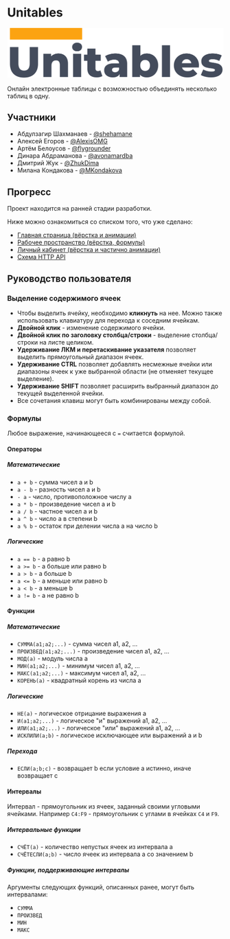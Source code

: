 # Unitables
![Unitables](src/client/img/logo_readme.png)

Онлайн электронные таблицы с возможностью объединять несколько таблиц в одну.

## Участники
- Абдулзагир Шахманаев - [@shehamane](https://github.com/shehamane)
- Алексей Егоров - [@AlexisOMG](https://github.com/AlexisOMG)
- Артём Белоусов - [@flygrounder](https://github.com/flygrounder)
- Динара Абдраманова - [@avonamardba](https://github.com/avonamardba)
- Дмитрий Жук - [@ZhukDima](https://github.com/ZhukDima)
- Милана Кондакова - [@MKondakova](https://github.com/MKondakova)

## Прогресс
Проект находится на ранней стадии разработки.

Ниже можно ознакомиться со списком того, что уже сделано:  
- [Главная страница (вёрстка и анимации)](https://unitables.flygrounder.ru)
- [Рабочее пространство (вёрстка, формулы)](https://unitables.flygrounder.ru/workspace.html)
- [Личный кабинет (вёрстка и частично анимации)](https://unitables.flygrounder.ru/personal%20account.html)
- [Схема HTTP API](https://app.swaggerhub.com/apis-docs/flygr0under/unitables-api/0.1.0)

## Руководство пользователя
### Выделение содержимого ячеек
- Чтобы выделить ячейку, необходимо **кликнуть** на нее. Можно также использовать клавиатуру для перехода к соседним ячейкам.
- **Двойной клик** - изменение содержимого ячейки.
- **Двойной клик по заголовку столбца/строки** - выделение столбца/строки на листе целиком.
- **Удерживание ЛКМ и перетаскивание указателя** позволяет выделить прямоугольный диапазон ячеек.
- **Удерживание CTRL** позволяет добавлять несмежные ячейки или диапазоны ячеек к уже выбранной области (не отменяет текущее выделение).
- **Удерживание SHIFT** позволяет расширить выбранный диапазон до текущей выделенной ячейки.
- Все сочетания клавиш могут быть комбинированы между собой.

### Формулы
Любое выражение, начинающееся с `=` считается формулой.
#### Операторы
##### Математические
  - `a + b` - сумма чисел a и b
  - `a - b` - разность чисел a и b
  - `- a` - число, противоположное числу a
  - `a * b` - произведение чисел a и b
  - `a / b` - частное чисел a и b
  - `a ^ b` - число a в степени b
  - `a % b` - остаток при делении числа a на число b

##### Логические
- `a == b` - a равно b
- `a >= b` - a больше или равно b
- `a > b` - a больше b
- `a <= b` - a меньше или равно b
- `a < b` - a меньше b
- `a != b` - a не равно b

#### Функции
##### Математические
- `СУММА(a1;a2;...)` - сумма чисел a1, a2, ...
- `ПРОИЗВЕД(a1;a2;...)` - произведение чисел a1, a2, ...
- `МОД(a)` - модуль числа a
- `МИН(a1;a2;...)` - минимум чисел a1, a2, ...
- `МАКС(a1;a2;...)` - максимум чисел a1, a2, ...
- `КОРЕНЬ(a)` - квадратный корень из числа a

##### Логические
- `НЕ(a)` - логическое отрицание выражения a
- `И(a1;a2;...)` - логическое "и" выражений a1, a2, ...
- `ИЛИ(a1;a2;...)` - логическое "или" выражений a1, a2, ...
- `ИСКЛИЛИ(a;b)` - логическое исключающее или выражений a и b

##### Перехода
- `ЕСЛИ(a;b;c)` - возвращает b если условие a истинно, иначе возвращает c

#### Интервалы
Интервал - прямоугольник из ячеек, заданный своими угловыми ячейками. Например `C4:F9` - прямоугольник с углами в ячейках `C4` и `F9`.
##### Интервальные функции
- `СЧЁТ(a)` - количество непустых ячеек из интервала a
- `СЧЁТЕСЛИ(a;b)` - число ячеек из интервала a со значением b

##### Функции, поддерживающие интервалы
Аргументы следующих функций, описанных ранее, могут быть интервалами:
- `СУММА`
- `ПРОИЗВЕД`
- `МИН`
- `МАКС`